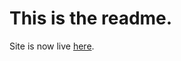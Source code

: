 # This is the readme.

Site is now live <a href="https://kjottkake.github.io/UNpublichealthgoals/">here</a>.